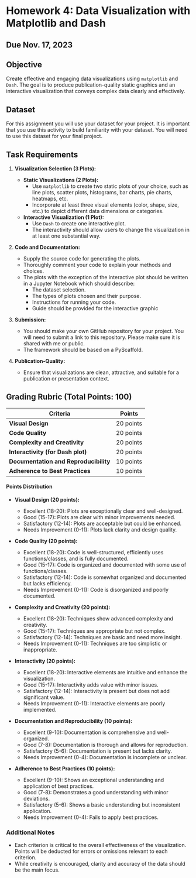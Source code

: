 # Homework 4: Data Visualization with Matplotlib and Dash

## Due Nov. 17, 2023

## Objective

Create effective and engaging data visualizations using `matplotlib` and `Dash`. The goal is to produce publication-quality static graphics and an interactive visualization that conveys complex data clearly and effectively.

## Dataset

For this assignment you will use your dataset for your project. It is important that you use this activity to build familiarity with your dataset. You will need to use this dataset for your final project.

## Task Requirements

1. **Visualization Selection (3 Plots):**
   - **Static Visualizations (2 Plots):**
     - Use `matplotlib` to create two static plots of your choice, such as line plots, scatter plots, histograms, bar charts, pie charts, heatmaps, etc.
     - Incorporate at least three visual elements (color, shape, size, etc.) to depict different data dimensions or categories.
   - **Interactive Visualization (1 Plot):**
     - Use `Dash` to create one interactive plot.
     - The interactivity should allow users to change the visualization in at least one substantial way.

2. **Code and Documentation:**
   - Supply the source code for generating the plots.
   - Thoroughly comment your code to explain your methods and choices.
   - The plots with the exception of the interactive plot should be written in a Jupyter Notebook which should describe:
     - The dataset selection.
     - The types of plots chosen and their purpose.
     - Instructions for running your code.
     - Guide should be provided for the interactive graphic

3. **Submission:**
   - You should make your own GitHub repository for your project. You will need to submit a link to this repository. Please make sure it is shared with me or public.
   - The framework should be based on a PyScaffold.

4. **Publication-Quality:**
   - Ensure that visualizations are clean, attractive, and suitable for a publication or presentation context.


## Grading Rubric (Total Points: 100)

| Criteria                              | Points                                   |
|---------------------------------------|------------------------------------------|
| **Visual Design**                     | 20 points                                |
| **Code Quality**                      | 20 points                                |
| **Complexity and Creativity**         | 20 points                                |
| **Interactivity (for Dash plot)**     | 20 points                                |
| **Documentation and Reproducibility** | 10 points                                |
| **Adherence to Best Practices**       | 10 points                                |

#### Points Distribution

- **Visual Design (20 points):**
  - Excellent (18-20): Plots are exceptionally clear and well-designed.
  - Good (15-17): Plots are clear with minor improvements needed.
  - Satisfactory (12-14): Plots are acceptable but could be enhanced.
  - Needs Improvement (0-11): Plots lack clarity and design quality.

- **Code Quality (20 points):**
  - Excellent (18-20): Code is well-structured, efficiently uses functions/classes, and is fully documented.
  - Good (15-17): Code is organized and documented with some use of functions/classes.
  - Satisfactory (12-14): Code is somewhat organized and documented but lacks efficiency.
  - Needs Improvement (0-11): Code is disorganized and poorly documented.

- **Complexity and Creativity (20 points):**
  - Excellent (18-20): Techniques show advanced complexity and creativity.
  - Good (15-17): Techniques are appropriate but not complex.
  - Satisfactory (12-14): Techniques are basic and need more insight.
  - Needs Improvement (0-11): Techniques are too simplistic or inappropriate.

- **Interactivity (20 points):**
  - Excellent (18-20): Interactive elements are intuitive and enhance the visualization.
  - Good (15-17): Interactivity adds value with minor issues.
  - Satisfactory (12-14): Interactivity is present but does not add significant value.
  - Needs Improvement (0-11): Interactive elements are poorly implemented.

- **Documentation and Reproducibility (10 points):**
  - Excellent (9-10): Documentation is comprehensive and well-organized.
  - Good (7-8): Documentation is thorough and allows for reproduction.
  - Satisfactory (5-6): Documentation is present but lacks clarity.
  - Needs Improvement (0-4): Documentation is incomplete or unclear.

- **Adherence to Best Practices (10 points):**
  - Excellent (9-10): Shows an exceptional understanding and application of best practices.
  - Good (7-8): Demonstrates a good understanding with minor deviations.
  - Satisfactory (5-6): Shows a basic understanding but inconsistent application.
  - Needs Improvement (0-4): Fails to apply best practices.

### Additional Notes

- Each criterion is critical to the overall effectiveness of the visualization. Points will be deducted for errors or omissions relevant to each criterion.
- While creativity is encouraged, clarity and accuracy of the data should be the main focus.

